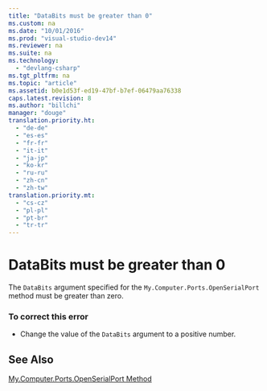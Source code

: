 ```yaml
---
title: "DataBits must be greater than 0"
ms.custom: na
ms.date: "10/01/2016"
ms.prod: "visual-studio-dev14"
ms.reviewer: na
ms.suite: na
ms.technology: 
  - "devlang-csharp"
ms.tgt_pltfrm: na
ms.topic: "article"
ms.assetid: b0e1d53f-ed19-47bf-b7ef-06479aa76338
caps.latest.revision: 8
ms.author: "billchi"
manager: "douge"
translation.priority.ht: 
  - "de-de"
  - "es-es"
  - "fr-fr"
  - "it-it"
  - "ja-jp"
  - "ko-kr"
  - "ru-ru"
  - "zh-cn"
  - "zh-tw"
translation.priority.mt: 
  - "cs-cz"
  - "pl-pl"
  - "pt-br"
  - "tr-tr"
---
```

# DataBits must be greater than 0
The `DataBits` argument specified for the `My.Computer.Ports.OpenSerialPort` method must be greater than zero.  
  
### To correct this error  
  
-   Change the value of the `DataBits` argument to a positive number.  
  
## See Also  
 [My.Computer.Ports.OpenSerialPort Method](assetId:///ed1e75f0-635a-4229-8fe6-becea5d036c3)
